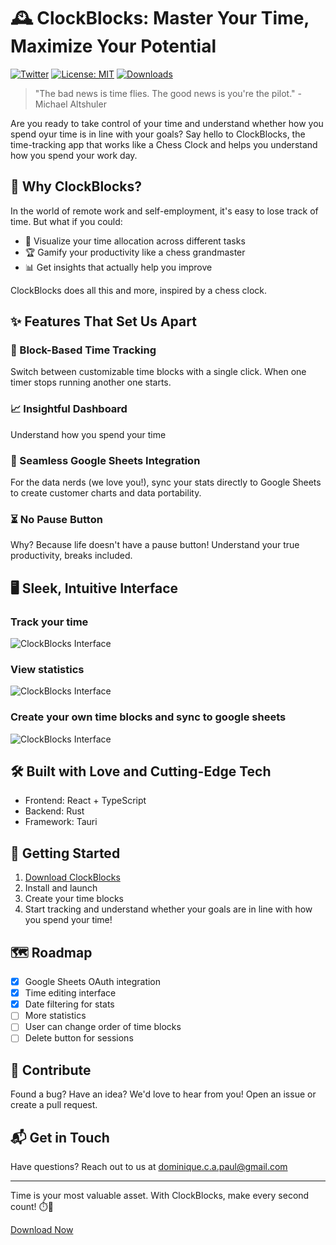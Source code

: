 # 🕰️ ClockBlocks: Master Your Time, Maximize Your Potential

[![Twitter](https://img.shields.io/twitter/follow/dominiquecapaul.svg?style=social)](https://twitter.com/dominiquecapaul)
[![License: MIT](https://img.shields.io/badge/License-MIT-yellow.svg)](https://opensource.org/licenses/MIT)
[![Downloads](https://img.shields.io/github/downloads/DominiquePaul/ClockBlocks/total.svg)](https://github.com/DominiquePaul/ClockBlocks/releases)

> "The bad news is time flies. The good news is you're the pilot." - Michael Altshuler

Are you ready to take control of your time and understand whether how you spend oyur time is in line with your goals? Say hello to ClockBlocks, the time-tracking app that works like a Chess Clock and helps you understand how you spend your work day.

## 🚀 Why ClockBlocks?

In the world of remote work and self-employment, it's easy to lose track of time. But what if you could:

- 🎯 Visualize your time allocation across different tasks
- 🏆 Gamify your productivity like a chess grandmaster
- 📊 Get insights that actually help you improve

ClockBlocks does all this and more, inspired by a chess clock.

## ✨ Features That Set Us Apart

### 🧩 Block-Based Time Tracking
Switch between customizable time blocks with a single click. When one timer stops running another one starts.

### 📈 Insightful Dashboard
Understand how you spend your time

### 🔄 Seamless Google Sheets Integration
For the data nerds (we love you!), sync your stats directly to Google Sheets to create customer charts and data portability.

### ⏳ No Pause Button
Why? Because life doesn't have a pause button! Understand your true productivity, breaks included.

## 🖥️ Sleek, Intuitive Interface

### Track your time

![ClockBlocks Interface](https://images.ctfassets.net/2jl6ez2z7dm3/7DWQHXQg7ueWIcjFZ2FDkd/da1aaf31813091384c310c19e862e6d6/ClockBlocks1.png)

### View statistics

![ClockBlocks Interface](https://images.ctfassets.net/2jl6ez2z7dm3/7tbaoXf7OjbfOWyd3Z1GkM/b61f6cf1d1f4ef8d7c259e404ae82792/ClockBlocks2.png)


### Create your own time blocks and sync to google sheets

![ClockBlocks Interface](https://images.ctfassets.net/2jl6ez2z7dm3/7h9x7tIwK2yUpOiw98ozJu/3a54f77146b3142ca0a6198b713c42ec/ClockBlocks3.png)


## 🛠️ Built with Love and Cutting-Edge Tech

- Frontend: React + TypeScript
- Backend: Rust
- Framework: Tauri

## 🚀 Getting Started

1. [Download ClockBlocks](https://github.com/DominiquePaul/ClockBlocks/releases)
2. Install and launch
3. Create your time blocks
4. Start tracking and understand whether your goals are in line with how you spend your time!

## 🗺️ Roadmap

- [x] Google Sheets OAuth integration
- [x] Time editing interface
- [x] Date filtering for stats
- [ ] More statistics
- [ ] User can change order of time blocks
- [ ] Delete button for sessions

## 🤝 Contribute

Found a bug? Have an idea? We'd love to hear from you! Open an issue or create a pull request.

## 📬 Get in Touch

Have questions? Reach out to us at [dominique.c.a.paul@gmail.com](mailto:dominique.c.a.paul@gmail.com)

---

Time is your most valuable asset. With ClockBlocks, make every second count! ⏱️💪

[Download Now](https://github.com/DominiquePaul/ClockBlocks/releases)
